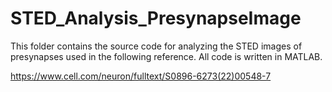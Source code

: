 # STED_Analysis_PresynapseImage

This folder contains the source code for analyzing the STED images of presynapses used in the following reference. All code is written in MATLAB.

https://www.cell.com/neuron/fulltext/S0896-6273(22)00548-7
